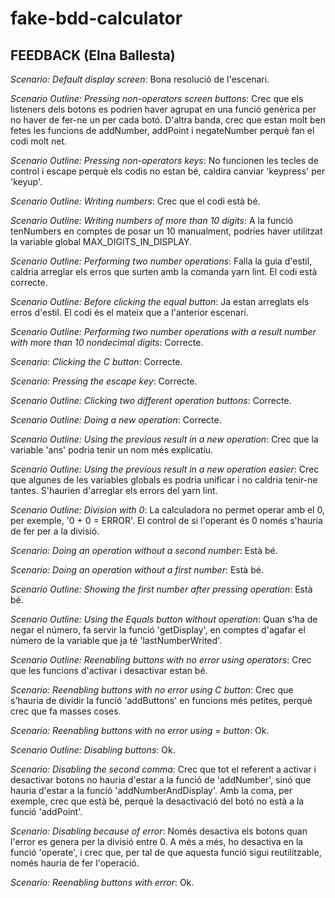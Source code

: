 # fake-bdd-calculator

## FEEDBACK (Elna Ballesta)

*Scenario: Default display screen*: Bona resolució de l'escenari.

*Scenario Outline: Pressing non-operators screen buttons*: Crec que els listeners dels botons es podrien haver agrupat en una funció genèrica per no haver de fer-ne un per cada botó. D'altra banda, crec que estan molt ben fetes les funcions de addNumber, addPoint i negateNumber perquè fan el codi molt net.

*Scenario Outline: Pressing non-operators keys*: No funcionen les tecles de control i escape perquè els codis no estan bé, caldira canviar 'keypress' per 'keyup'. 

*Scenario Outline: Writing numbers*: Crec que el codi està bé.

*Scenario Outline: Writing numbers of more than 10 digits*: A la funció tenNumbers en comptes de posar un 10 manualment, podries haver utilitzat la variable global MAX_DIGITS_IN_DISPLAY.

*Scenario Outline: Performing two number operations*: Falla la guia d'estil, caldria arreglar els erros que surten amb la comanda yarn lint. El codi està correcte.

*Scenario Outline: Before clicking the equal button*: Ja estan arreglats els erros d'estil. El codi és el mateix que a l'anterior escenari.

*Scenario Outline: Performing two number operations with a result number with more than 10 nondecimal digits*: Correcte.

*Scenario: Clicking the C button*: Correcte. 

*Scenario: Pressing the escape key*: Correcte.

*Scenario Outline: Clicking two different operation buttons*: Correcte.

*Scenario Outline: Doing a new operation*: Correcte.

*Scenario Outline: Using the previous result in a new operation*: Crec que la variable 'ans' podria tenir un nom més explicatiu. 

*Scenario Outline: Using the previous result in a new operation easier*: Crec que algunes de les variables globals es podria unificar i no caldria tenir-ne tantes. S'haurien d'arreglar els errors del yarn lint.

*Scenario Outline: Division with 0*: La calculadora no permet operar amb el 0, per exemple, '0 + 0 = ERROR'. El control de si l'operant és 0 només s'hauria de fer per a la divisió.

*Scenario: Doing an operation without a second number*: Està bé.

*Scenario: Doing an operation without a first number*: Està bé.

*Scenario Outline: Showing the first number after pressing operation*: Està bé.

*Scenario Outline: Using the Equals button without operation*: Quan s'ha de negar el número, fa servir la funció 'getDisplay', en comptes d'agafar el número de la variable que ja té 'lastNumberWrited'.

*Scenario Outline: Reenabling buttons with no error using operators*: Crec que les funcions d'activar i desactivar estan bé.

*Scenario: Reenabling buttons with no error using C button*: Crec que s'hauria de dividir la funció 'addButtons' en funcions més petites, perquè crec que fa masses coses.

*Scenario: Reenabling buttons with no error using = button*: Ok.

*Scenario Outline: Disabling buttons*: Ok.

*Scenario: Disabling the second comma*: Crec que tot el referent a activar i desactivar botons no hauria d'estar a la funció de 'addNumber', sinó que hauria d'estar a la funció 'addNumberAndDisplay'. Amb la coma, per exemple, crec que està bé, perquè la desactivació del botó no està a la funció 'addPoint'. 

*Scenario: Disabling because of error*: Només desactiva els botons quan l'error es genera per la divisió entre 0. A més a més, ho desactiva en la funció 'operate', i crec que, per tal de que aquesta funció sigui reutilitzable, només hauria de fer l'operació. 

*Scenario: Reenabling buttons with error*: Ok.